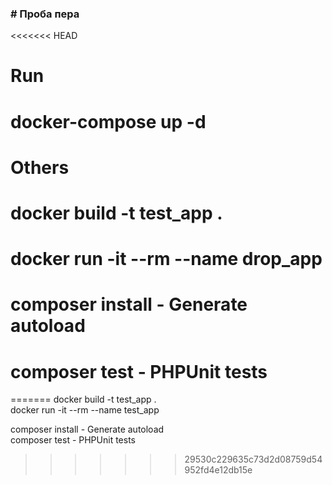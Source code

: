 <h3># Проба пера </h3>

<<<<<<< HEAD
# Run
# docker-compose up -d

# Others
# docker build -t test_app .
# docker run -it --rm --name drop_app

# composer install - Generate autoload
# composer test - PHPUnit tests

=======
docker build -t test_app . <br>
docker run -it --rm --name test_app

composer install - Generate autoload <br>
composer test - PHPUnit tests
>>>>>>> 29530c229635c73d2d08759d54952fd4e12db15e
